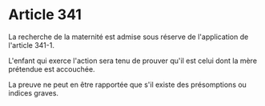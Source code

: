 # Article 341

La recherche de la maternité est admise sous réserve de l'application de l'article 341-1.

L'enfant qui exerce l'action sera tenu de prouver qu'il est celui dont la mère prétendue est accouchée.

La preuve ne peut en être rapportée que s'il existe des présomptions ou indices graves.
